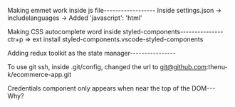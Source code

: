 Making emmet work inside js file------------------
    Inside settings.json -> includelanguages -> Added 'javascript': 'html'

Making CSS autocomplete word inside styled-components---------------
    ctr+p => ext install styled-components.vscode-styled-components

Adding redux toolkit as the state manager----------------

To use git ssh, inside .git/config, changed the url to git@github.com:thenu-k/ecommerce-app.git

Credentials component only appears when near the top of the DOM---
    Why?